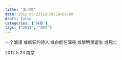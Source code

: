 ```yaml
---
title: "零点整"
date: 2012-05-23T23:59:59+08:00
draft: false
categories: ["诗歌"]
tags: ["2012", "南京"]
---
```


一个浪漫
或疯狂的诗人
或白痴在深夜
或黎明里诞生
或死亡

2012.5.23 南京